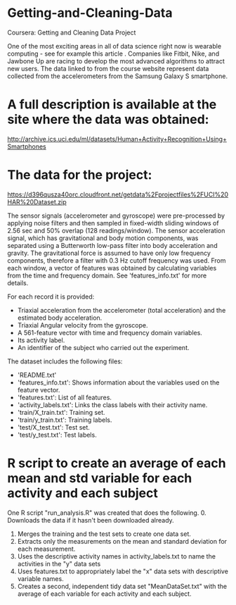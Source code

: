 Getting-and-Cleaning-Data
=========================

Coursera: Getting and Cleaning Data Project

One of the most exciting areas in all of data science right now is wearable computing - see for example this article .
Companies like Fitbit, Nike, and Jawbone Up are racing to develop the most advanced algorithms to attract new users.
The data linked to from the course website represent data collected from the accelerometers from the Samsung Galaxy S
smartphone.

A full description is available at the site where the data was obtained:
==========

http://archive.ics.uci.edu/ml/datasets/Human+Activity+Recognition+Using+Smartphones 

The data for the project:
==========

https://d396qusza40orc.cloudfront.net/getdata%2Fprojectfiles%2FUCI%20HAR%20Dataset.zip 

The sensor signals (accelerometer and gyroscope) were pre-processed by applying noise filters and then sampled in
fixed-width sliding windows of 2.56 sec and 50% overlap (128 readings/window). The sensor acceleration signal, which
has gravitational and body motion components, was separated using a Butterworth low-pass filter into body acceleration
and gravity. The gravitational force is assumed to have only low frequency components, therefore a filter with 0.3 Hz
cutoff frequency was used. From each window, a vector of features was obtained by calculating variables from the time
and frequency domain.  See 'features_info.txt' for more details. 

For each record it is provided:
- Triaxial acceleration from the accelerometer (total acceleration) and the estimated body acceleration.
- Triaxial Angular velocity from the gyroscope. 
- A 561-feature vector with time and frequency domain variables. 
- Its activity label. 
- An identifier of the subject who carried out the experiment.

The dataset includes the following files:
- 'README.txt'
- 'features_info.txt': Shows information about the variables used on the feature vector.
- 'features.txt': List of all features.
- 'activity_labels.txt': Links the class labels with their activity name.
- 'train/X_train.txt': Training set.
- 'train/y_train.txt': Training labels.
- 'test/X_test.txt': Test set.
- 'test/y_test.txt': Test labels.

R script to create an average of each mean and std variable for each activity and each subject
==========
One R script "run_analysis.R" was created that does the following.
0. Downloads the data if it hasn't been downloaded already.
1. Merges the training and the test sets to create one data set.
2. Extracts only the measurements on the mean and standard deviation for each measurement. 
3. Uses the descriptive activity names in activity_labels.txt to name the activities in the "y" data sets
4. Uses features.txt to appropriately label the "x" data sets with descriptive variable names. 
5. Creates a second, independent tidy data set "MeanDataSet.txt" with the average of each variable for each activity and each subject. 
